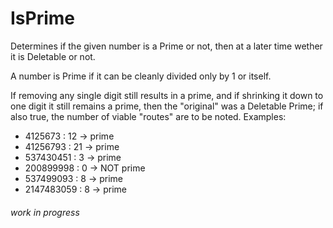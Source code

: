 # IsPrime
 Determines if the given number is a Prime or not, then at a later time wether it is Deletable or not.
 
 A number is Prime if it can be cleanly divided only by 1 or itself.
 
 If removing any single digit still results in a prime, and if shrinking it down to one digit it still remains a prime,
 then the "original" was a Deletable Prime; if also true, the number of viable "routes" are to be noted. Examples:
 
* 4125673 : 12 -> prime
* 41256793 : 21 -> prime
* 537430451 : 3 -> prime
* 200899998 : 0 -> NOT prime
* 537499093 : 8 -> prime
* 2147483059 : 8 -> prime
 
 
###### work in progress
